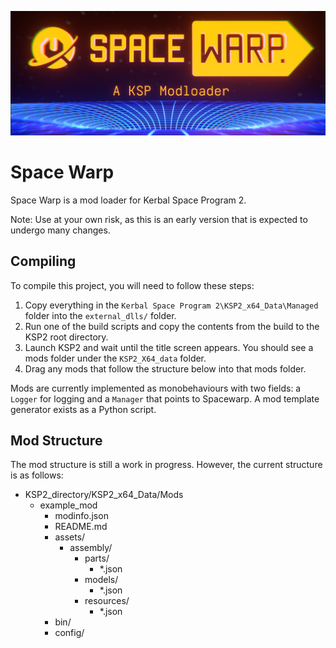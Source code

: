 ![Cool Banner](Cool_Banner.png)

# Space Warp

Space Warp is a mod loader for Kerbal Space Program 2.

Note: Use at your own risk, as this is an early version that is expected to undergo many changes.

## Compiling

To compile this project, you will need to follow these steps:

1. Copy everything in the ``Kerbal Space Program 2\KSP2_x64_Data\Managed`` folder into the ``external_dlls/`` folder.
2. Run one of the build scripts and copy the contents from the build to the KSP2 root directory.
3. Launch KSP2 and wait until the title screen appears. You should see a mods folder under the `KSP2_X64_data` folder.
4. Drag any mods that follow the structure below into that mods folder.

Mods are currently implemented as monobehaviours with two fields: a `Logger` for logging and a `Manager` that points to Spacewarp. A mod template generator exists as a Python script.

## Mod Structure

The mod structure is still a work in progress. However, the current structure is as follows:

* KSP2_directory/KSP2_x64_Data/Mods
  * example_mod
    * modinfo.json
    * README.md
    * assets/
      * assembly/
        * parts/
            * *.json
        * models/
            * *.json
        * resources/
            * *.json
    * bin/
    * config/
